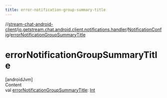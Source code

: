```yaml
---
title: error-notification-group-summary-title
---
```

//[stream-chat-android-client](../../../index.md)/[io.getstream.chat.android.client.notifications.handler](../index.md)/[NotificationConfig](index.md)/[errorNotificationGroupSummaryTitle](errorNotificationGroupSummaryTitle.md)



# errorNotificationGroupSummaryTitle  
[androidJvm]  
Content  
val [errorNotificationGroupSummaryTitle](errorNotificationGroupSummaryTitle.md): [Int](https://kotlinlang.org/api/latest/jvm/stdlib/kotlin/-int/index.html)  



